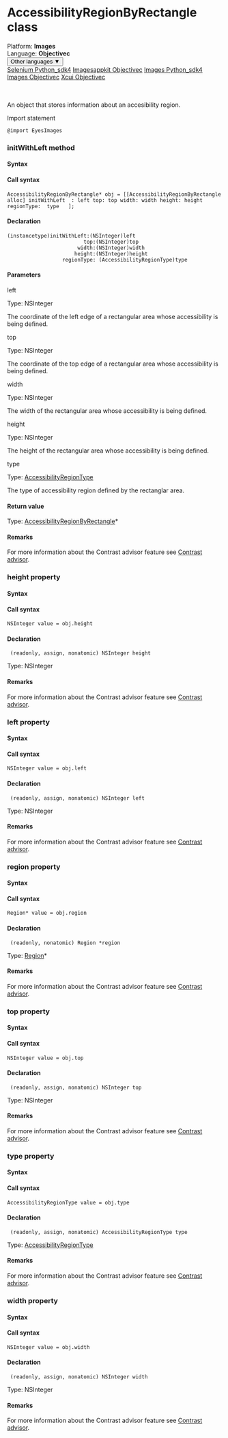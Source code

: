 # AccessibilityRegionByRectangle class
<div class='platform-bar-container-div'><div class='platform-bar-div'>Platform:  <b> Images</b>
</div><div class='platform-bar-div'>Language: <b>Objectivec</b></div><div class='dropdown-button-container-div'><button class='sdk-language-dropdown-button'>Other languages ▼</button><div class='dropdown-content'>
<a href='../../selenium/python_sdk4/accessibilityregion'>Selenium Python_sdk4</a>
<a href='../../imagesappkit/objectivec/accessibilityregion'>Imagesappkit Objectivec</a>
<a href='../../images/python_sdk4/accessibilityregion'>Images Python_sdk4</a>
<a href='../../images/objectivec/accessibilityregion'>Images Objectivec</a>
<a href='../../xcui/objectivec/accessibilityregion'>Xcui Objectivec</a>
</div></div><br /><br /></div>




An object that stores information about an accesibility region.

Import statement

    @import EyesImages
    	



### initWithLeft method
#### Syntax
#### Call syntax

    AccessibilityRegionByRectangle* obj = [[AccessibilityRegionByRectangle alloc] initWithLeft  : left top: top width: width height: height regionType:  type   ];
    

#### Declaration

    (instancetype)initWithLeft:(NSInteger)left
                             top:(NSInteger)top
                           width:(NSInteger)width
                          height:(NSInteger)height
                      regionType: (AccessibilityRegionType)type

#### Parameters

left

Type: NSInteger

The coordinate of the left edge of a rectangular area whose accessibility is being defined.

top

Type: NSInteger

The coordinate of the top edge of a rectangular area whose accessibility is being defined.

width

Type: NSInteger

The width of the rectangular area whose accessibility is being defined.

height

Type: NSInteger

The height of the rectangular area whose accessibility is being defined.

type

Type: [AccessibilityRegionType](./accessibilityregiontype)

The type of accessibility region defined by the rectanglar area.

#### Return value

Type:  [AccessibilityRegionByRectangle](./accessibilityregion)\*

#### Remarks


For more information about the Contrast advisor feature see [Contrast advisor](https://applitools.com/docs/features/contrast-accessibility.html).


### height property
#### Syntax
#### Call syntax

    NSInteger value = obj.height
    

#### Declaration

     (readonly, assign, nonatomic) NSInteger height

Type: NSInteger

#### Remarks


For more information about the Contrast advisor feature see [Contrast advisor](https://applitools.com/docs/features/contrast-accessibility.html).

### left property
#### Syntax
#### Call syntax

    NSInteger value = obj.left
    

#### Declaration

     (readonly, assign, nonatomic) NSInteger left

Type: NSInteger

#### Remarks


For more information about the Contrast advisor feature see [Contrast advisor](https://applitools.com/docs/features/contrast-accessibility.html).

### region property
#### Syntax
#### Call syntax

    Region* value = obj.region
    

#### Declaration

     (readonly, nonatomic) Region *region

Type: [Region](./region)\*

#### Remarks


For more information about the Contrast advisor feature see [Contrast advisor](https://applitools.com/docs/features/contrast-accessibility.html).

### top property
#### Syntax
#### Call syntax

    NSInteger value = obj.top
    

#### Declaration

     (readonly, assign, nonatomic) NSInteger top

Type: NSInteger

#### Remarks


For more information about the Contrast advisor feature see [Contrast advisor](https://applitools.com/docs/features/contrast-accessibility.html).

### type property
#### Syntax
#### Call syntax

    AccessibilityRegionType value = obj.type
    

#### Declaration

     (readonly, assign, nonatomic) AccessibilityRegionType type

Type: [AccessibilityRegionType](./accessibilityregiontype)

#### Remarks


For more information about the Contrast advisor feature see [Contrast advisor](https://applitools.com/docs/features/contrast-accessibility.html).

### width property
#### Syntax
#### Call syntax

    NSInteger value = obj.width
    

#### Declaration

     (readonly, assign, nonatomic) NSInteger width

Type: NSInteger

#### Remarks


For more information about the Contrast advisor feature see [Contrast advisor](https://applitools.com/docs/features/contrast-accessibility.html).
